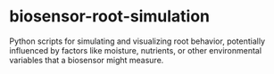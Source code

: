 # biosensor-root-simulation
Python scripts for simulating and visualizing root behavior, potentially influenced by factors like moisture, nutrients, or other environmental variables that a biosensor might measure.
